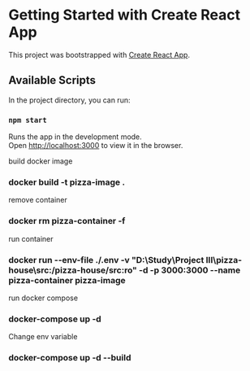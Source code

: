 # Getting Started with Create React App

This project was bootstrapped with [Create React App](https://github.com/facebook/create-react-app).

## Available Scripts

In the project directory, you can run:

### `npm start`

Runs the app in the development mode.\
Open [http://localhost:3000](http://localhost:3000) to view it in the browser.

build docker image
### docker build -t pizza-image .

remove container
### docker rm pizza-container -f

run container
### docker run --env-file ./.env -v "D:\Study\Project III\pizza-house\src:/pizza-house/src:ro" -d -p 3000:3000 --name pizza-container pizza-image

run docker compose
### docker-compose up -d

Change env variable
### docker-compose up -d --build